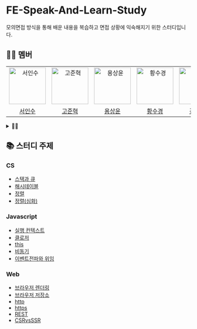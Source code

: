 # FE-Speak-And-Learn-Study

모의면접 방식을 통해 배운 내용을 복습하고 면접 상황에 익숙해지기 위한 스터디입니다.

## 🙋🏻 멤버

<detail>
<table>
  <tr>
    <td align="center">
      <img src="https://avatars.githubusercontent.com/u/52021566?v=4" width="100px;" alt="서인수"/>
    </td>
    <td align="center">
      <img src="https://avatars.githubusercontent.com/u/56826914?v=4" width="100px;" alt="고준혁"/>
    </td>
    <td align="center">
      <img src="https://avatars.githubusercontent.com/u/64957267?v=4" width="100px;" alt="용상윤"/>
    </td>    
    <td align="center">
      <img src="https://avatars.githubusercontent.com/u/50071076?v=4" width="100px;" alt="황수경"/>
    </td>
    <td align="center">
      <img src="https://avatars.githubusercontent.com/u/39076382?v=4" width="100px;" alt="김창민"/>
    </td>
  </tr>
  <tr>    
    <td align="center">
      <a href="https://github.com/Outwater">
        <div>서인수</div>
      </a>
    </td>
    <td align="center">
      <a href="https://github.com/mrbartrns">
        <div>고준혁</div>
      </a>
    </td>
    <td align="center">
      <a href="https://github.com/ryong9rrr">
        <div>용상윤</div>
      </a>
    </td>    
    <td align="center">
      <a href="https://github.com/sukyeongh">
        <div>황수경</div>
      </a>
    </td>
     <td align="center">
      <a href="https://github.com/chmini">
        <div>김창민</div>
      </a>
    </td>
  </tr>
</table>
</detail>

<details>
<summary>👍🏻 </summary>
  <table>
    <tr>
      <td align="center">
      <img src="https://avatars.githubusercontent.com/u/59829606?v=4" width="100px;" alt="유용상"/>
    </td>
    <td align="center">
      <img src="https://avatars.githubusercontent.com/u/22411296?v=4" width="100px;" alt="진연주"/>
    </td>
    </tr>
    <tr>
      <td align="center">
        <a href="https://github.com/Miral3">
          <div>유용상</div>
        </a>
      </td>
      <td align="center">
        <a href="https://github.com/aurora32s">
          <div>진연주</div>
        </a>
      </td>
    </tr>
  </table>
</details>

## 📚 스터디 주제

### CS

- [스택과 큐](CS/스택과큐/스택과큐.md)
- [해시테이블](CS/해시테이블/해시테이블.md)
- [정렬](CS/정렬/정렬.md)
- [정렬(심화)](<CS/정렬/정렬(심화).md>)

### Javascript

- [실행 컨텍스트](Javascript/실행컨텍스트/실행컨텍스트.md)
- [클로저](Javascript/클로저/클로저.md)
- [this](Javascript/this/this.md)
- [비동기](Javascript/비동기/비동기.md)
- [이벤트전파와 위임](Javascript/이벤트전파와위임/이벤트전파와위임.md)

### Web

- [브라우저 렌더링](Web/브라우저렌더링/브라우저렌더링.md)
- [브라우저 저장소](Web/브라우저저장소/브라우저저장소.md)
- [http](Web/http/http.md)
- [https](Web/https/https.md)
- [REST](Web/Rest/Rest.md)
- [CSRvsSSR](Web/CSRvsSSR/CSRvsSSR.md)

